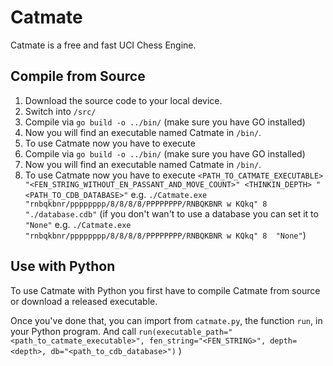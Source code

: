 # Catmate

Catmate is a free and fast UCI Chess Engine.

## Compile from Source

1. Download the source code to your local device.
2. Switch into `/src/`
3. Compile via `go build -o ../bin/` (make sure you have GO installed)
4. Now you will find an executable named Catmate in `/bin/`.
5. To use Catmate now you have to execute
6. Compile via `go build -o ../bin/` (make sure you have GO installed)
7. Now you will find an executable named Catmate in `/bin/`.
8. To use Catmate now you have to execute `<PATH_TO_CATMATE_EXECUTABLE> "<FEN_STRING_WITHOUT_EN_PASSANT_AND_MOVE_COUNT>" <THINKIN_DEPTH> "<PATH_TO_CDB_DATABASE>"`
   e.g. `./Catmate.exe "rnbqkbnr/pppppppp/8/8/8/8/PPPPPPPP/RNBQKBNR w KQkq" 8  "./database.cdb"` (if you don't wan't to use a database you can set it to `"None"` e.g.
   `./Catmate.exe "rnbqkbnr/pppppppp/8/8/8/8/PPPPPPPP/RNBQKBNR w KQkq" 8  "None"`)

## Use  with Python

To use Catmate with Python you first have to compile Catmate from source or download a released executable.

Once you've done that, you can import from `catmate.py`, the function `run`,  in your Python program. And call
`run(executable_path="<path_to_catmate_executable>", fen_string="<FEN_STRING>", depth=<depth>, db="<path_to_cdb_database>")` )
